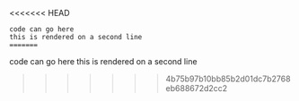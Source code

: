 <<<<<<< HEAD
```
code can go here
this is rendered on a second line
=======
```
code can go here
this is rendered on a second line
>>>>>>> 4b75b97b10bb85b2d01dc7b2768eb688672d2cc2
```